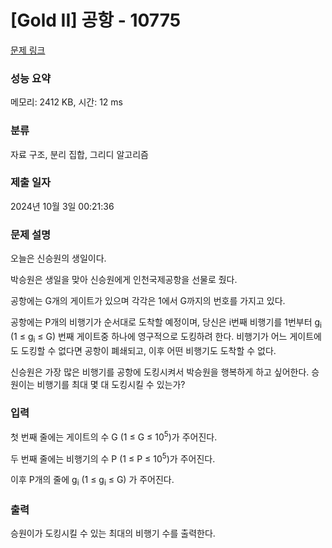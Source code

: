 # [Gold II] 공항 - 10775 

[문제 링크](https://www.acmicpc.net/problem/10775) 

### 성능 요약

메모리: 2412 KB, 시간: 12 ms

### 분류

자료 구조, 분리 집합, 그리디 알고리즘

### 제출 일자

2024년 10월 3일 00:21:36

### 문제 설명

<p>오늘은 신승원의 생일이다.</p>

<p>박승원은 생일을 맞아 신승원에게 인천국제공항을 선물로 줬다.</p>

<p>공항에는 G개의 게이트가 있으며 각각은 1에서 G까지의 번호를 가지고 있다.</p>

<p>공항에는 P개의 비행기가 순서대로 도착할 예정이며, 당신은 i번째 비행기를 1번부터 g<sub>i</sub> (1 ≤ g<sub>i</sub> ≤ G) 번째 게이트중 하나에 영구적으로 도킹하려 한다. 비행기가 어느 게이트에도 도킹할 수 없다면 공항이 폐쇄되고, 이후 어떤 비행기도 도착할 수 없다.</p>

<p>신승원은 가장 많은 비행기를 공항에 도킹시켜서 박승원을 행복하게 하고 싶어한다. 승원이는 비행기를 최대 몇 대 도킹시킬 수 있는가?</p>

### 입력 

 <p>첫 번째 줄에는 게이트의 수 G (1 ≤ G ≤ 10<sup>5</sup>)가 주어진다.</p>

<p>두 번째 줄에는 비행기의 수 P (1 ≤ P ≤ 10<sup>5</sup>)가 주어진다.</p>

<p>이후 P개의 줄에 g<sub>i</sub> (1 ≤ g<sub>i</sub> ≤ G) 가 주어진다.</p>

### 출력 

 <p>승원이가 도킹시킬 수 있는 최대의 비행기 수를 출력한다.</p>

